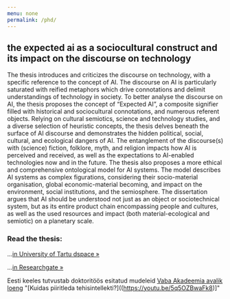 ```yaml
---
menu: none
permalink: /phd/
---
```


## the expected ai as a sociocultural construct and its impact on the discourse on technology

The thesis introduces and criticizes the discourse on technology, with a specific reference to the concept of AI. The discourse on AI is particularly saturated with reified metaphors which drive connotations and delimit understandings of technology in society. To better analyse the discourse on AI, the thesis proposes the concept of “Expected AI”, a composite signifier filled with historical and sociocultural connotations, and numerous referent objects. Relying on cultural semiotics, science and technology studies, and a diverse selection of heuristic concepts, the thesis delves beneath the surface of AI discourse and demonstrates the hidden political, social, cultural, and ecological dangers of AI. The entanglement of the discourse(s) with (science) fiction, folklore, myth, and religion impacts how AI is perceived and received, as well as the expectations to AI-enabled technologies now and in the future. The thesis also proposes a more ethical and comprehensive ontological model for AI systems. The model describes AI systems as complex figurations, considering their socio-material organisation, global economic-material becoming, and impact on the environment, social institutions, and the semiosphere. The dissertation argues that AI should be understood not just as an object or sociotechnical system, but as its entire product chain encompassing people and cultures, as well as the used resources and impact (both material-ecological and semiotic) on a planetary scale.

### Read the thesis:

...[in University of Tartu dspace »](https://hdl.handle.net/10062/94238)

...[in Researchgate »](https://www.researchgate.net/publication/375828079_The_Expected_AI_as_a_sociocultural_construct_and_its_impact_on_the_discourse_on_technology)



Eesti keeles tutvustab doktoritöös esitatud mudeleid [Vaba Akadeemia avalik loeng](/loengusari-tehisintellektist/) "[Kuidas piiritleda tehisintellekti?]((https://youtu.be/5q5OZBwaFk8)]"